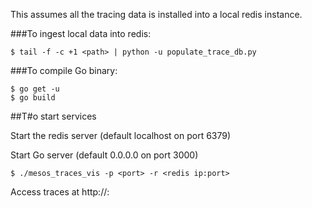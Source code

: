This assumes all the tracing data is installed into a local redis instance.

###To ingest local data into redis:

```shell
$ tail -f -c +1 <path> | python -u populate_trace_db.py
```

###To compile Go binary:

```shell
$ go get -u
$ go build
```

##T#o start services

Start the redis server (default localhost on port 6379)

Start Go server (default 0.0.0.0 on port 3000)

```shell
$ ./mesos_traces_vis -p <port> -r <redis ip:port>
```

Access traces at http://<ip>:<port>




